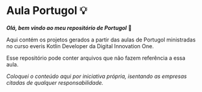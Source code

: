 # Aula Portugol :bulb:

**_Olá, bem vindo ao meu repositório de Portugol_** :slightly_smiling_face:

Aqui contém os projetos gerados a partir das aulas de Portugol ministradas no curso everis Kotlin Developer da Digital Innovation One.

Esse repositório pode conter arquivos que não fazem referência a essa aula.

_Coloquei o conteúdo aqui por iniciativa própria, isentando as empresas citadas de qualquer responsabilidade._